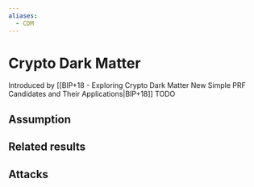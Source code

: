 ```yaml
---
aliases:
  - CDM
---
```

# Crypto Dark Matter
Introduced by [[BIP+18 - Exploring Crypto Dark Matter New Simple PRF Candidates and Their Applications|BIP+18]]
TODO

## Assumption



## Related results



## Attacks
